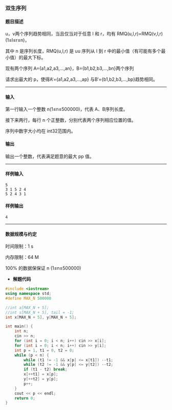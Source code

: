 ### 双生序列

#### 题目描述

 u，v两个序列趋势相同，当且仅当对于任意 l 和 r，均有 RMQ(u,l,r)=RMQ(v,l,r) (1≤l≤r≤n)，

 其中 n 是序列长度，RMQ(u,l,r) 是 uu 序列从 l 到 r 中的最小值（有可能有多个最小值）的最大下标。

 现有两个序列 A={a1,a2,a3,…,an}，B={b1,b2,b3,…,bn}两个序列

 请求出最大的 p，使得A‘={a1,a2,a3,…,ap} 与B‘={b1,b2,b3,…,bp}趋势相同。

------

#### 输入

 第一行输入一个整数 n(1≤n≤500000)，代表 A、B序列长度。

 接下来两行，每行 n 个正整数，分别代表两个序列相应位置的值。

 序列中数字大小均在 int32范围内。

#### 输出

 输出一个整数，代表满足题意的最大 pp 值。

------

#### 样例输入

```
5
3 1 5 2 4
5 2 4 3 1
```

#### 样例输出

```
4
```

------

#### 数据规模与约定

时间限制：1 s

内存限制：64 M

100% 的数据保保证 n (1≤n≤500000)

- **解题代码**

``` c++
#include <iostream>
using namespace std;
#define MAX_N 500000

//int a[MAX_N + 5];
//int s[MAX_N + 5], tail = -1;
int x[MAX_N + 5], y[MAX_N + 5];

int main() {
	int n;
	cin >> n;
	for (int i = 0; i < n; i++) cin >> x[i];
	for (int i = 0; i < n; i++) cin >> y[i];
	int p = 1, t1 = 0, t2 = 0;
	while (p < n) {
		while (t1 != -1 && x[p] <= x[t1]) --t1;
		while (t2 != -1 && y[p] <= y[t2]) --t2;
		if (t1 - t2) break;
		x[++t1] = x[p];
		y[++t2] = y[p];
		p++;
	}
	cout << p << endl;
	return 0;
}
```

